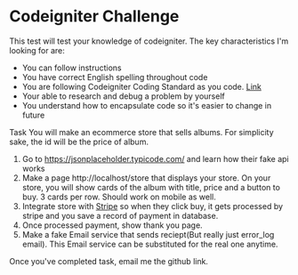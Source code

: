 # Codeigniter Challenge
This test will test your knowledge of codeigniter.
The key characteristics I'm looking for are:
- You can follow instructions
- You have correct English spelling throughout code
- You are following Codeigniter Coding Standard as you code. [Link](https://codeigniter.com/user_guide/general/styleguide.html?highlight=style)
- Your able to research and debug a problem by yourself
- You understand how to encapsulate code so it's easier to change in future

Task
You will make an ecommerce store that sells albums. For simplicity sake, the id will be the price of album.

1. Go to https://jsonplaceholder.typicode.com/ and learn how their fake api works
2. Make a page http://localhost/store that displays your store. On your store, 
you will show cards of the album with title, price and a button to buy. 3 cards per row. 
Should work on mobile as well.
3. Integrate store with [Stripe](https://stripe.com/docs/payments/accept-a-payment#php) so when they click buy, 
it gets processed by stripe and you save a record of payment in database.
4. Once processed payment, show thank you page.
5. Make a fake Email service that sends reciept(But really just error_log email). 
This Email service can be substituted for the real one anytime.

Once you've completed task, email me the github link.
